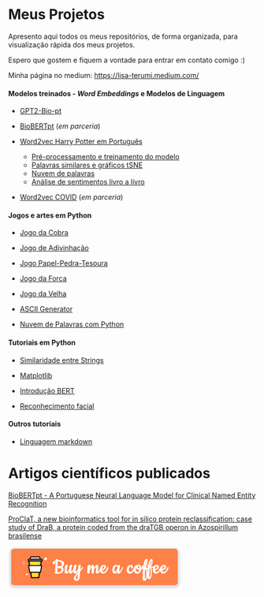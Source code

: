 # Meus Projetos

Apresento aqui todos os meus repositórios, de forma organizada, para visualização rápida dos meus projetos.

Espero que gostem e fiquem a vontade para entrar em contato comigo :)

Minha página no medium: https://lisa-terumi.medium.com/

#### Modelos treinados - *Word Embeddings* e Modelos de Linguagem

- [GPT2-Bio-pt](https://github.com/HAILab-PUCPR/gpt2-bio-pt)

- [BioBERTpt](https://github.com/HAILab-PUCPR/BioBERTpt) (*em parceria*)

- [Word2vec Harry Potter em Português](https://github.com/lisaterumi/word2vec-harry-potter-portugues)

  - [Pré-processamento e treinamento do modelo](https://github.com/lisaterumi/word2vec-harry-potter-portugues/blob/main/%5B1%5D%20Word2Vec%20Harry%20Potter.ipynb)
  - [Palavras similares e gráficos tSNE](https://github.com/lisaterumi/word2vec-harry-potter-portugues/blob/main/%5B2%5D%20tSNE-Harry-Potter.ipynb)
  - [Nuvem de palavras](https://github.com/lisaterumi/word2vec-harry-potter-portugues/blob/main/%5B3%5D%20Nuvem-palavra-Harry-Potter.ipynb)
  - [Análise de sentimentos livro a livro](https://github.com/lisaterumi/word2vec-harry-potter-portugues/blob/main/%5B4%5D%20Analise-Sentimentos-Harry-Potter.ipynb)

- [Word2vec COVID](https://github.com/HAILab-PUCPR/Word2Vec-COVID19-Twitter) (*em parceria*)

[comment]: <> ( - [Glove Machado de Assis])

#### Jogos e artes em Python

- [Jogo da Cobra](https://github.com/lisaterumi/jogo-cobra-python)

- [Jogo de Adivinhação](https://github.com/lisaterumi/jogo-adivinhacao-python)

- [Jogo Papel-Pedra-Tesoura](https://github.com/lisaterumi/pedra-papel-tesoura-python)

- [Jogo da Forca](https://github.com/lisaterumi/jogo-da-forca-em-python)

- [Jogo da Velha](https://github.com/lisaterumi/jogo-da-velha-em-python)

- [ASCII Generator](https://github.com/lisaterumi/Python-ASCII-Art-Generator)

- [Nuvem de Palavras com Python](https://github.com/lisaterumi/nuvem-palavras-python)

#### Tutoriais em Python

- [Similaridade entre Strings](https://github.com/lisaterumi/similaridade-string-python)

- [Matplotlib](https://github.com/lisaterumi/tutorial_matplotlib)

- [Introdução BERT](https://github.com/HAILab-PUCPR/introducao-bert)

- [Reconhecimento facial](https://github.com/lisaterumi/reconhecimento-facial-python)

[comment]: <> ( - [Expressões regulares] *breve* )

[comment]: <> ( - - [Tradutor inglês-português] *breve*)

[comment]: <> ( - - [Pandas, numpy] *breve*)

[comment]: <> ( - - [Gensim, nltk, sklearn] *breve*)

#### Outros tutoriais

[comment]: <> ( - - [Comados Linux] *breve*)

[comment]: <> ( - - [Comados GIT] *breve*)

[comment]: <> ( - - [Comados Docker] *breve*)

[comment]: <> ( - - https://www.kaggle.com/kanncaa1/data-sciencetutorial-for-beginners/comments#257523)

- [Linguagem markdown](https://github.com/lisaterumi/tutorial-markdown)


# Artigos científicos publicados

[BioBERTpt - A Portuguese Neural Language Model for Clinical Named Entity Recognition](https://www.aclweb.org/anthology/2020.clinicalnlp-1.7/)

[ProClaT, a new bioinformatics tool for in silico protein reclassification: case study of DraB, a protein coded from the draTGB operon in Azospirillum brasilense](https://pubmed.ncbi.nlm.nih.gov/28105917/)

<a href="https://www.buymeacoffee.com/lisaterumi"><img src="https://github.com/lisaterumi/lisaterumi/blob/main/bymeacoffe_link.png" alt="By me a coffe"/></a>
